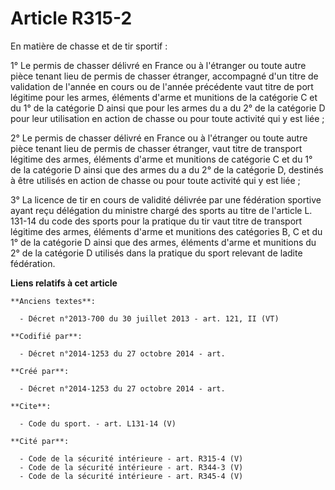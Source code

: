 # Article R315-2

En matière de chasse et de tir sportif : 

1° Le permis de chasser délivré en France ou à l'étranger ou toute autre pièce tenant lieu de permis de chasser étranger,
accompagné d'un titre de validation de l'année en cours ou de l'année précédente vaut titre de port légitime pour les armes,
éléments d'arme et munitions de la catégorie C et du 1° de la catégorie D ainsi que pour les armes du a du 2° de la catégorie
D pour leur utilisation en action de chasse ou pour toute activité qui y est liée ; 

2° Le permis de chasser délivré en France ou à l'étranger ou toute autre pièce tenant lieu de permis de chasser étranger,
vaut titre de transport légitime des armes, éléments d'arme et munitions de catégorie C et du 1° de la catégorie D ainsi que
des armes du a du 2° de la catégorie D, destinés à être utilisés en action de chasse ou pour toute activité qui y est liée ; 

3° La licence de tir en cours de validité délivrée par une fédération sportive ayant reçu délégation du ministre chargé des
sports au titre de l'article L. 131-14 du code des sports pour la pratique du tir vaut titre de transport légitime des armes,
éléments d'arme et munitions des catégories B, C et du 1° de la catégorie D ainsi que des armes, éléments d'arme et munitions
du 2° de la catégorie D utilisés dans la pratique du sport relevant de ladite fédération.

**Liens relatifs à cet article**

	**Anciens textes**:

	  - Décret n°2013-700 du 30 juillet 2013 - art. 121, II (VT)

	**Codifié par**:

	  - Décret n°2014-1253 du 27 octobre 2014 - art.

	**Créé par**:

	  - Décret n°2014-1253 du 27 octobre 2014 - art.

	**Cite**:

	  - Code du sport. - art. L131-14 (V)

	**Cité par**:

	  - Code de la sécurité intérieure - art. R315-4 (V)
	  - Code de la sécurité intérieure - art. R344-3 (V)
	  - Code de la sécurité intérieure - art. R345-4 (V)

